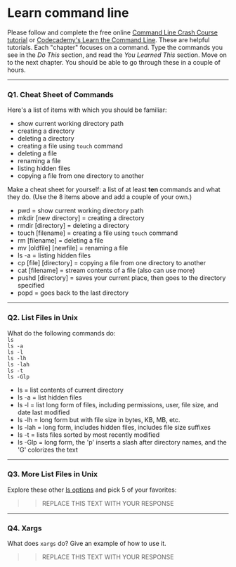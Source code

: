 # Learn command line

Please follow and complete the free online [Command Line Crash Course
tutorial](https://web.archive.org/web/20160708171659/http://cli.learncodethehardway.org/book/) or [Codecademy's Learn the Command Line](https://www.codecademy.com/learn/learn-the-command-line). These are helpful tutorials. Each "chapter" focuses on a command. Type the commands you see in the _Do This_ section, and read the _You Learned This_ section. Move on to the next chapter. You should be able to go through these in a couple of hours.

---

### Q1.  Cheat Sheet of Commands  

Here's a list of items with which you should be familiar:  
* show current working directory path
* creating a directory
* deleting a directory
* creating a file using `touch` command
* deleting a file
* renaming a file
* listing hidden files
* copying a file from one directory to another

Make a cheat sheet for yourself: a list of at least **ten** commands and what they do.  (Use the 8 items above and add a couple of your own.)  

* pwd = show current working directory path
* mkdir [new directory] = creating a directory
* rmdir [directory] = deleting a directory
* touch [filename] = creating a file using `touch` command
* rm [filename] = deleting a file
* mv [oldfile] [newfile] = renaming a file
* ls -a = listing hidden files
* cp [file] [directory] = copying a file from one directory to another
* cat [filename] = stream contents of a file (also can use more)
* pushd [directory] = saves your current place, then goes to the directory specified
* popd = goes back to the last directory

---

### Q2.  List Files in Unix   

What do the following commands do:  
`ls`  
`ls -a`  
`ls -l`  
`ls -lh`  
`ls -lah`  
`ls -t`  
`ls -Glp`  

* ls = list contents of current directory  
* ls -a = list hidden files
* ls -l = list long form of files, including permissions, user, file size, and date last modified
* ls -lh = long form but with file size in bytes, KB, MB, etc.
* ls -lah = long form, includes hidden files, includes file size suffixes  
* ls -t = lists files sorted by most recently modified
* ls -Glp = long form, the 'p' inserts a slash after directory names, and the 'G' colorizes the text

---

### Q3.  More List Files in Unix  

Explore these other [ls options](http://www.techonthenet.com/unix/basic/ls.php) and pick 5 of your favorites:

> > REPLACE THIS TEXT WITH YOUR RESPONSE

---

### Q4.  Xargs   

What does `xargs` do? Give an example of how to use it.

> > REPLACE THIS TEXT WITH YOUR RESPONSE

 

